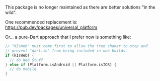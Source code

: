 This package is no longer maintained as there are better solutions "in the wild".

One recommended replacement is: https://pub.dev/packages/universal_platform

Or... a pure-Dart approach that I prefer now is something like:
```dart
// "kIsWeb" must come first to allow the tree shaker to stop and
// prevent "dart:io" from being included in web builds.
if (kIsWeb) {
  // do Web Stuff
} else if (Platform.isAndroid || Platform.isIOS) {
  // do mobile
}
```
